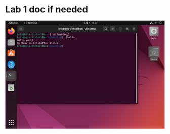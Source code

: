 # Lab 1 doc if needed
![Lab 1 screenshot](https://github.com/msu-eele-fpga/labs-and-homework-Krisallick/blob/lab-1/docs/assets/Hello_world.png)
